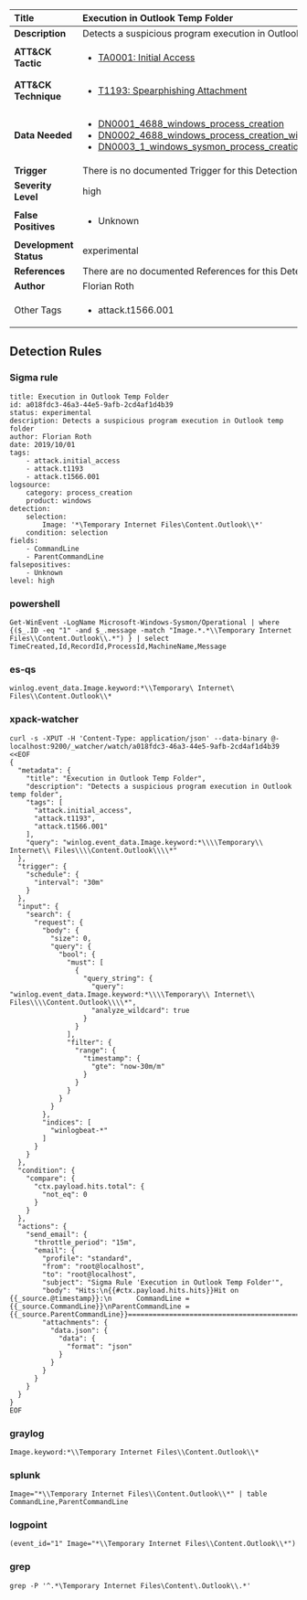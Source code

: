 | Title                    | Execution in Outlook Temp Folder       |
|:-------------------------|:------------------|
| **Description**          | Detects a suspicious program execution in Outlook temp folder |
| **ATT&amp;CK Tactic**    |  <ul><li>[TA0001: Initial Access](https://attack.mitre.org/tactics/TA0001)</li></ul>  |
| **ATT&amp;CK Technique** | <ul><li>[T1193: Spearphishing Attachment](https://attack.mitre.org/techniques/T1193)</li></ul>  |
| **Data Needed**          | <ul><li>[DN0001_4688_windows_process_creation](../Data_Needed/DN0001_4688_windows_process_creation.md)</li><li>[DN0002_4688_windows_process_creation_with_commandline](../Data_Needed/DN0002_4688_windows_process_creation_with_commandline.md)</li><li>[DN0003_1_windows_sysmon_process_creation](../Data_Needed/DN0003_1_windows_sysmon_process_creation.md)</li></ul>  |
| **Trigger**              |  There is no documented Trigger for this Detection Rule yet  |
| **Severity Level**       | high |
| **False Positives**      | <ul><li>Unknown</li></ul>  |
| **Development Status**   | experimental |
| **References**           |  There are no documented References for this Detection Rule yet  |
| **Author**               | Florian Roth |
| Other Tags           | <ul><li>attack.t1566.001</li></ul> | 

## Detection Rules

### Sigma rule

```
title: Execution in Outlook Temp Folder
id: a018fdc3-46a3-44e5-9afb-2cd4af1d4b39
status: experimental
description: Detects a suspicious program execution in Outlook temp folder
author: Florian Roth
date: 2019/10/01
tags:
    - attack.initial_access
    - attack.t1193
    - attack.t1566.001
logsource:
    category: process_creation
    product: windows
detection:
    selection:
        Image: '*\Temporary Internet Files\Content.Outlook\\*'
    condition: selection
fields:
    - CommandLine
    - ParentCommandLine
falsepositives:
    - Unknown
level: high

```





### powershell
    
```
Get-WinEvent -LogName Microsoft-Windows-Sysmon/Operational | where {($_.ID -eq "1" -and $_.message -match "Image.*.*\\Temporary Internet Files\\Content.Outlook\\.*") } | select TimeCreated,Id,RecordId,ProcessId,MachineName,Message
```


### es-qs
    
```
winlog.event_data.Image.keyword:*\\Temporary\ Internet\ Files\\Content.Outlook\\*
```


### xpack-watcher
    
```
curl -s -XPUT -H 'Content-Type: application/json' --data-binary @- localhost:9200/_watcher/watch/a018fdc3-46a3-44e5-9afb-2cd4af1d4b39 <<EOF
{
  "metadata": {
    "title": "Execution in Outlook Temp Folder",
    "description": "Detects a suspicious program execution in Outlook temp folder",
    "tags": [
      "attack.initial_access",
      "attack.t1193",
      "attack.t1566.001"
    ],
    "query": "winlog.event_data.Image.keyword:*\\\\Temporary\\ Internet\\ Files\\\\Content.Outlook\\\\*"
  },
  "trigger": {
    "schedule": {
      "interval": "30m"
    }
  },
  "input": {
    "search": {
      "request": {
        "body": {
          "size": 0,
          "query": {
            "bool": {
              "must": [
                {
                  "query_string": {
                    "query": "winlog.event_data.Image.keyword:*\\\\Temporary\\ Internet\\ Files\\\\Content.Outlook\\\\*",
                    "analyze_wildcard": true
                  }
                }
              ],
              "filter": {
                "range": {
                  "timestamp": {
                    "gte": "now-30m/m"
                  }
                }
              }
            }
          }
        },
        "indices": [
          "winlogbeat-*"
        ]
      }
    }
  },
  "condition": {
    "compare": {
      "ctx.payload.hits.total": {
        "not_eq": 0
      }
    }
  },
  "actions": {
    "send_email": {
      "throttle_period": "15m",
      "email": {
        "profile": "standard",
        "from": "root@localhost",
        "to": "root@localhost",
        "subject": "Sigma Rule 'Execution in Outlook Temp Folder'",
        "body": "Hits:\n{{#ctx.payload.hits.hits}}Hit on {{_source.@timestamp}}:\n      CommandLine = {{_source.CommandLine}}\nParentCommandLine = {{_source.ParentCommandLine}}================================================================================\n{{/ctx.payload.hits.hits}}",
        "attachments": {
          "data.json": {
            "data": {
              "format": "json"
            }
          }
        }
      }
    }
  }
}
EOF

```


### graylog
    
```
Image.keyword:*\\Temporary Internet Files\\Content.Outlook\\*
```


### splunk
    
```
Image="*\\Temporary Internet Files\\Content.Outlook\\*" | table CommandLine,ParentCommandLine
```


### logpoint
    
```
(event_id="1" Image="*\\Temporary Internet Files\\Content.Outlook\\*")
```


### grep
    
```
grep -P '^.*\Temporary Internet Files\Content\.Outlook\\.*'
```



